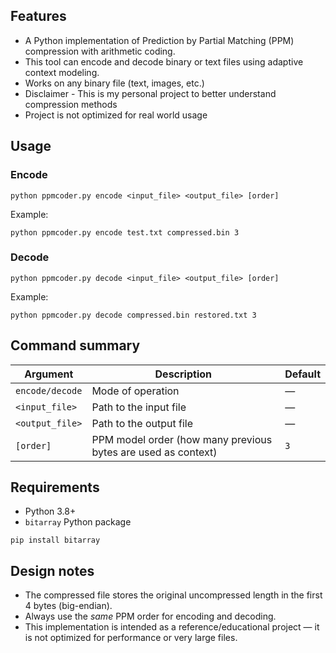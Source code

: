 <section>
  <h2>Features</h2>
  <ul>
    <li>A Python implementation of Prediction by Partial Matching (PPM) compression with arithmetic coding.</li>
    <li>This tool can encode and decode binary or text files using adaptive context modeling.</li>
    <li>Works on any binary file (text, images, etc.)</li>
    <li>Disclaimer - This is my personal project to better understand compression methods</li>
    <li>Project is not optimized for real world usage</li>
  </ul>
</section>

<section>
  <h2>Usage</h2>

  <h3>Encode</h3>
  <pre><code>python ppmcoder.py encode &lt;input_file&gt; &lt;output_file&gt; [order]</code></pre>
  <p class="muted">Example:</p>
  <pre><code>python ppmcoder.py encode test.txt compressed.bin 3</code></pre>

  <h3>Decode</h3>
  <pre><code>python ppmcoder.py decode &lt;input_file&gt; &lt;output_file&gt; [order]</code></pre>
  <p class="muted">Example:</p>
  <pre><code>python ppmcoder.py decode compressed.bin restored.txt 3</code></pre>
</section>

<section>
  <h2>Command summary</h2>
  <table>
    <thead>
      <tr><th>Argument</th><th>Description</th><th>Default</th></tr>
    </thead>
    <tbody>
      <tr><td><code>encode/decode</code></td><td>Mode of operation</td><td>—</td></tr>
      <tr><td><code>&lt;input_file&gt;</code></td><td>Path to the input file</td><td>—</td></tr>
      <tr><td><code>&lt;output_file&gt;</code></td><td>Path to the output file</td><td>—</td></tr>
      <tr><td><code>[order]</code></td><td>PPM model order (how many previous bytes are used as context)</td><td><code>3</code></td></tr>
    </tbody>
  </table>
</section>

<section>
  <h2>Requirements</h2>
  <ul>
    <li>Python 3.8+</li>
    <li><code>bitarray</code> Python package</li>
  </ul>
  <pre><code>pip install bitarray</code></pre>
</section>

<section>
  <h2>Design notes</h2>
  <ul>
    <li>The compressed file stores the original uncompressed length in the first 4 bytes (big-endian).</li>
    <li>Always use the <em>same</em> PPM order for encoding and decoding.</li>
    <li>This implementation is intended as a reference/educational project — it is not optimized for performance or very large files.</li>
  </ul>
